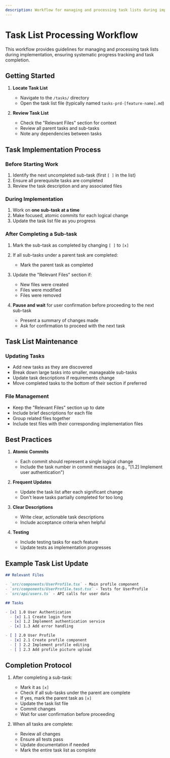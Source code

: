 ```yaml
---
description: Workflow for managing and processing task lists during implementation
---
```


# Task List Processing Workflow

This workflow provides guidelines for managing and processing task lists during implementation, ensuring systematic progress tracking and task completion.

## Getting Started

1. **Locate Task List**
   - Navigate to the `/tasks/` directory
   - Open the task list file (typically named `tasks-prd-[feature-name].md`)

2. **Review Task List**
   - Check the "Relevant Files" section for context
   - Review all parent tasks and sub-tasks
   - Note any dependencies between tasks

## Task Implementation Process

### Before Starting Work
1. Identify the next uncompleted sub-task (first `[ ]` in the list)
2. Ensure all prerequisite tasks are completed
3. Review the task description and any associated files

### During Implementation
1. Work on **one sub-task at a time**
2. Make focused, atomic commits for each logical change
3. Update the task list file as you progress

### After Completing a Sub-task
1. Mark the sub-task as completed by changing `[ ]` to `[x]`
2. If all sub-tasks under a parent task are completed:
   - Mark the parent task as completed
3. Update the "Relevant Files" section if:
   - New files were created
   - Files were modified
   - Files were removed

4. **Pause and wait** for user confirmation before proceeding to the next sub-task
   - Present a summary of changes made
   - Ask for confirmation to proceed with the next task

## Task List Maintenance

### Updating Tasks
- Add new tasks as they are discovered
- Break down large tasks into smaller, manageable sub-tasks
- Update task descriptions if requirements change
- Move completed tasks to the bottom of their section if preferred

### File Management
- Keep the "Relevant Files" section up to date
- Include brief descriptions for each file
- Group related files together
- Include test files with their corresponding implementation files

## Best Practices

1. **Atomic Commits**
   - Each commit should represent a single logical change
   - Include the task number in commit messages (e.g., "[1.2] Implement user authentication")

2. **Frequent Updates**
   - Update the task list after each significant change
   - Don't leave tasks partially completed for too long

3. **Clear Descriptions**
   - Write clear, actionable task descriptions
   - Include acceptance criteria when helpful

4. **Testing**
   - Include testing tasks for each feature
   - Update tests as implementation progresses

## Example Task List Update

```markdown
## Relevant Files

- `src/components/UserProfile.tsx` - Main profile component
- `src/components/UserProfile.test.tsx` - Tests for UserProfile
- `src/api/users.ts` - API calls for user data

## Tasks

- [x] 1.0 User Authentication
  - [x] 1.1 Create login form
  - [x] 1.2 Implement authentication service
  - [x] 1.3 Add error handling

- [ ] 2.0 User Profile
  - [x] 2.1 Create profile component
  - [ ] 2.2 Implement profile editing
  - [ ] 2.3 Add profile picture upload
```

## Completion Protocol

1. After completing a sub-task:
   - Mark it as `[x]`
   - Check if all sub-tasks under the parent are complete
   - If yes, mark the parent task as `[x]`
   - Update the task list file
   - Commit changes
   - Wait for user confirmation before proceeding

2. When all tasks are complete:
   - Review all changes
   - Ensure all tests pass
   - Update documentation if needed
   - Mark the entire task list as complete